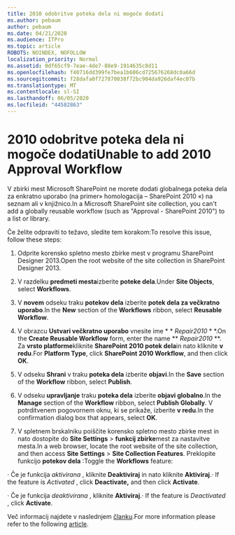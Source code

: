 ```yaml
---
title: 2010 odobritve poteka dela ni mogoče dodati
ms.author: pebaum
author: pebaum
ms.date: 04/21/2020
ms.audience: ITPro
ms.topic: article
ROBOTS: NOINDEX, NOFOLLOW
localization_priority: Normal
ms.assetid: 0df65cf9-7eae-4de7-88e9-1914635c8d11
ms.openlocfilehash: f40716dd399fe7bea1b606cd725676268dc0a66d
ms.sourcegitcommit: f28dafa0f727870038f72bc904da926daf4ec07b
ms.translationtype: MT
ms.contentlocale: sl-SI
ms.lasthandoff: 06/05/2020
ms.locfileid: "44582863"
---
```

# <a name="unable-to-add-2010-approval-workflow"></a><span data-ttu-id="0cd84-102">2010 odobritve poteka dela ni mogoče dodati</span><span class="sxs-lookup"><span data-stu-id="0cd84-102">Unable to add 2010 Approval Workflow</span></span>

<span data-ttu-id="0cd84-103">V zbirki mest Microsoft SharePoint ne morete dodati globalnega poteka dela za enkratno uporabo (na primer» homologacija – SharePoint 2010 «) na seznam ali v knjižnico.</span><span class="sxs-lookup"><span data-stu-id="0cd84-103">In a Microsoft SharePoint site collection, you can't add a globally reusable workflow (such as "Approval - SharePoint 2010") to a list or library.</span></span>
  
<span data-ttu-id="0cd84-104">Če želite odpraviti to težavo, sledite tem korakom:</span><span class="sxs-lookup"><span data-stu-id="0cd84-104">To resolve this issue, follow these steps:</span></span> 
  
1. <span data-ttu-id="0cd84-105">Odprite korensko spletno mesto zbirke mest v programu SharePoint Designer 2013.</span><span class="sxs-lookup"><span data-stu-id="0cd84-105">Open the root website of the site collection in SharePoint Designer 2013.</span></span>
  
2. <span data-ttu-id="0cd84-106">V razdelku **predmeti mesta**izberite **poteke dela**.</span><span class="sxs-lookup"><span data-stu-id="0cd84-106">Under **Site Objects**, select **Workflows**.</span></span> 
  
3. <span data-ttu-id="0cd84-107">V **novem** odseku traku **potekov dela** izberite **potek dela za večkratno uporabo**.</span><span class="sxs-lookup"><span data-stu-id="0cd84-107">In the **New** section of the **Workflows** ribbon, select **Reusable Workflow**.</span></span> 
  
4. <span data-ttu-id="0cd84-108">V obrazcu **Ustvari večkratno uporabo** vnesite ime \* \* *Repair2010* \* \*.</span><span class="sxs-lookup"><span data-stu-id="0cd84-108">On the **Create Reusable Workflow** form, enter the name \*\* *Repair2010* \*\*.</span></span> <span data-ttu-id="0cd84-109">Za **vrsto platforme**kliknite **SharePoint 2010 potek dela**in nato kliknite **v redu**.</span><span class="sxs-lookup"><span data-stu-id="0cd84-109">For **Platform Type**, click **SharePoint 2010 Workflow**, and then click **OK**.</span></span> 
  
1. <span data-ttu-id="0cd84-110">V odseku **Shrani** v traku **poteka dela** izberite **objavi**.</span><span class="sxs-lookup"><span data-stu-id="0cd84-110">In the **Save** section of the **Workflow** ribbon, select **Publish**.</span></span> 
  
2. <span data-ttu-id="0cd84-111">V odseku **upravljanje** traku **poteka dela** izberite **objavi globalno**.</span><span class="sxs-lookup"><span data-stu-id="0cd84-111">In the **Manage** section of the **Workflow** ribbon, select **Publish Globally**.</span></span> <span data-ttu-id="0cd84-112">V potrditvenem pogovornem oknu, ki se prikaže, izberite **v redu**.</span><span class="sxs-lookup"><span data-stu-id="0cd84-112">In the confirmation dialog box that appears, select **OK**.</span></span> 
  
3. <span data-ttu-id="0cd84-113">V spletnem brskalniku poiščite korensko spletno mesto zbirke mest in nato dostopite do **Site Settings** \> **funkcij zbirke**mest za nastavitve mesta.</span><span class="sxs-lookup"><span data-stu-id="0cd84-113">In a web browser, locate the root website of the site collection, and then access **Site Settings** \> **Site Collection Features**.</span></span> <span data-ttu-id="0cd84-114">Preklopite funkcijo **potekov dela** :</span><span class="sxs-lookup"><span data-stu-id="0cd84-114">Toggle the **Workflows** feature:</span></span> 
  
<span data-ttu-id="0cd84-115">· Če je funkcija *aktivirana* , kliknite **Deaktiviraj** in nato kliknite **Aktiviraj**.</span><span class="sxs-lookup"><span data-stu-id="0cd84-115">· If the feature is  *Activated*  , click **Deactivate,** and then click **Activate**.</span></span> 
  
<span data-ttu-id="0cd84-116">· Če je funkcija *deaktivirana* , kliknite **Aktiviraj**.</span><span class="sxs-lookup"><span data-stu-id="0cd84-116">· If the feature is  *Deactivated*  , click **Activate**.</span></span> 
  
<span data-ttu-id="0cd84-117">Več informacij najdete v naslednjem [članku](https://go.microsoft.com/fwlink/?linkid=2047770&amp;clcid=0x409).</span><span class="sxs-lookup"><span data-stu-id="0cd84-117">For more information please refer to the following [article](https://go.microsoft.com/fwlink/?linkid=2047770&amp;clcid=0x409).</span></span>
  

